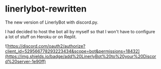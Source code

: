 # linerlybot-rewritten
The new version of LinerlyBot with discord.py.

I had decided to host the bot all by myself so that I won't have to configure a lot of stuff on Heroku or on Replit.

![https://discord.com/oauth2/authorize?client_id=529566778293223434&scope=bot&permissions=18432](https://img.shields.io/badge/add%20LinerlyBot%20to%20your%20Discord%20server-1e90ff)
